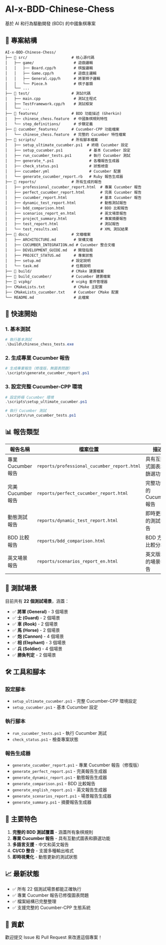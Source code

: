 # AI-x-BDD-Chinese-Chess

基於 AI 和行為驅動開發 (BDD) 的中國象棋專案

## 📁 專案結構

```
AI-x-BDD-Chinese-Chess/
├── 📁 src/                    # 核心源代碼
│   ├── game/                  # 遊戲邏輯
│   │   ├── Board.cpp/h        # 棋盤邏輯
│   │   ├── Game.cpp/h         # 遊戲主邏輯
│   │   ├── General.cpp/h      # 將軍棋子邏輯
│   │   └── Piece.h            # 棋子基類
│   └── ...
├── 📁 test/                   # 測試代碼
│   ├── main.cpp               # 測試主程式
│   ├── TestFramework.cpp/h    # 測試框架
│   └── ...
├── 📁 features/               # BDD 功能描述 (Gherkin)
│   ├── chinese_chess.feature  # 中國象棋規則特性
│   └── step_definitions/      # 步驟定義
├── 📁 cucumber_features/      # Cucumber-CPP 功能檔案
│   └── chinese_chess.feature  # 完整的 Cucumber 特性檔案
├── 📁 scripts/                # 所有腳本檔案
│   ├── setup_ultimate_cucumber.ps1  # 終極 Cucumber 設定
│   ├── setup_cucumber.ps1            # 基本 Cucumber 設定
│   ├── run_cucumber_tests.ps1        # 執行 Cucumber 測試
│   ├── generate_*.ps1                # 各種報告生成器
│   ├── check_status.ps1              # 狀態檢查
│   ├── cucumber.yml                  # Cucumber 配置
│   └── generate_cucumber_report.rb   # Ruby 報告生成器
├── 📁 reports/                # 所有生成的報告
│   ├── professional_cucumber_report.html  # 專業 Cucumber 報告
│   ├── perfect_cucumber_report.html       # 完美 Cucumber 報告
│   ├── cucumber_report.html               # 基本 Cucumber 報告
│   ├── dynamic_test_report.html           # 動態測試報告
│   ├── bdd_comparison.html                # BDD 比較報告
│   ├── scenarios_report_en.html           # 英文場景報告
│   ├── project_summary.html               # 專案摘要報告
│   ├── test_report.html                   # 測試報告
│   └── test_results.xml                   # XML 測試結果
├── 📁 docs/                   # 文檔檔案
│   ├── ARCHITECTURE.md        # 架構文檔
│   ├── CUCUMBER_INTEGRATION.md # Cucumber 整合文檔
│   ├── DEVELOPMENT_GUIDE.md   # 開發指南
│   ├── PROJECT_STATUS.md      # 專案狀態
│   ├── setup.md              # 設定說明
│   └── task.md               # 任務說明
├── 📁 build/                  # CMake 建置檔案
├── 📁 build_cucumber/         # Cucumber 建置檔案
├── 📁 vcpkg/                  # vcpkg 套件管理器
├── CMakeLists.txt             # CMake 主配置
├── CMakeLists_cucumber.txt    # Cucumber CMake 配置
└── README.md                  # 此檔案
```

## 🚀 快速開始

### 1. 基本測試
```powershell
# 執行基本測試
.\build\chinese_chess_tests.exe
```

### 2. 生成專業 Cucumber 報告
```powershell
# 生成專業報告（修復版，無圖表問題）
.\scripts\generate_cucumber_report.ps1
```

### 3. 設定完整 Cucumber-CPP 環境
```powershell
# 設定終極 Cucumber 環境
.\scripts\setup_ultimate_cucumber.ps1

# 執行 Cucumber 測試
.\scripts\run_cucumber_tests.ps1
```

## 📊 報告類型

| 報告名稱 | 檔案位置 | 描述 |
|----------|----------|------|
| 專業 Cucumber 報告 | `reports/professional_cucumber_report.html` | 具有互動式圖表和篩選功能 |
| 完美 Cucumber 報告 | `reports/perfect_cucumber_report.html` | 完整功能的 Cucumber 報告 |
| 動態測試報告 | `reports/dynamic_test_report.html` | 即時更新的測試報告 |
| BDD 比較報告 | `reports/bdd_comparison.html` | BDD 方法比較分析 |
| 英文場景報告 | `reports/scenarios_report_en.html` | 英文版本的場景報告 |

## 🧪 測試場景

目前共有 **22 個測試場景**，涵蓋：
- ✅ **將軍 (General)** - 3 個場景
- ✅ **士 (Guard)** - 2 個場景  
- ✅ **車 (Rook)** - 2 個場景
- ✅ **馬 (Horse)** - 2 個場景
- ✅ **炮 (Cannon)** - 4 個場景
- ✅ **相 (Elephant)** - 3 個場景
- ✅ **兵 (Soldier)** - 4 個場景
- ✅ **勝負判定** - 2 個場景

## 🛠️ 工具和腳本

### 設定腳本
- `setup_ultimate_cucumber.ps1` - 完整 Cucumber-CPP 環境設定
- `setup_cucumber.ps1` - 基本 Cucumber 設定

### 執行腳本
- `run_cucumber_tests.ps1` - 執行 Cucumber 測試
- `check_status.ps1` - 檢查專案狀態

### 報告生成器
- `generate_cucumber_report.ps1` - 專業 Cucumber 報告（修復版）
- `generate_perfect_report.ps1` - 完美報告生成器
- `generate_dynamic_report.ps1` - 動態報告生成器
- `generate_comparison.ps1` - BDD 比較報告
- `generate_english_report.ps1` - 英文報告生成器
- `generate_scenarios_report.ps1` - 場景報告生成器
- `generate_summary.ps1` - 摘要報告生成器

## 🎯 主要特色

1. **完整的 BDD 測試覆蓋** - 涵蓋所有象棋規則
2. **專業 Cucumber 報告** - 具有互動式圖表和篩選功能
3. **多語言支援** - 中文和英文報告
4. **CI/CD 整合** - 支援多種輸出格式
5. **即時視覺化** - 動態更新的測試狀態

## 📈 最新狀態

- ✅ 所有 22 個測試場景都能正確執行
- ✅ 專業 Cucumber 報告已修復圖表問題
- ✅ 檔案結構已完整整理
- ✅ 支援完整的 Cucumber-CPP 生態系統

## 🤝 貢獻

歡迎提交 Issue 和 Pull Request 來改進這個專案！
